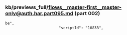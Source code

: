 ### kb/previews_full/flows__master-first__master-only@auth.har.part095.md (part 002)

```md
be",
                        "scriptId": "10833",
              
```

```
